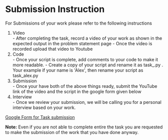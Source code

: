 # Submission Instruction

For Submissions of your work please refer to the following instructions

<ol>
  <li>Video</li>
  - After completing the task, record a video of your work as shown in the expected output in the problem statement page
  - Once the video is recorded upload that video to Youtube 
  <li>Code</li>
  - Once your script is complete, add comments to your code to make it more readable.
  - Create a copy of your script and rename it as task_<YourName>.py . Your example if your name is 'Alex', then rename your script as task_alex.py
  <li>Submission</li>
  - Once your have both of the above things ready, submit the YouTube link of the video and the script in the google form given below
  <li>Interview</li>
  - Once we review your submission, we will be calling you for a personal interview  based on your work.
</ol> 

[Google Form for Task submission](https://forms.gle/PGfqF2ZmzSH3AY1D7)

**Note:** Even if you are not able to complete entire the task you are requested to make the submission of the work that you have done anyway.

